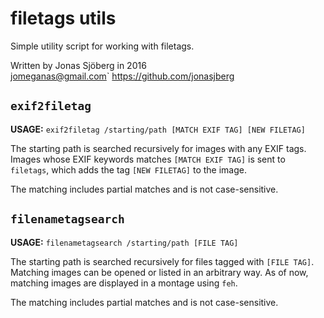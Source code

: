 filetags utils
================================================================================
Simple utility script for working with filetags.

Written by Jonas Sjöberg in 2016  
    jomeganas@gmail.com` 
    https://github.com/jonasjberg


`exif2filetag`
--------------
**USAGE:** `exif2filetag /starting/path [MATCH EXIF TAG] [NEW FILETAG]`  

The starting path is searched recursively for images with any EXIF tags.
Images whose EXIF keywords matches `[MATCH EXIF TAG]` is
sent to `filetags`, which adds the tag `[NEW FILETAG]` to the image.

The matching includes partial matches and is not case-sensitive.



`filenametagsearch`
-------------------
**USAGE:** `filenametagsearch /starting/path [FILE TAG]`  

The starting path is searched recursively for files tagged with `[FILE TAG]`.
Matching images can be opened or listed in an arbitrary way.
As of now, matching images are displayed in a montage using `feh`.

The matching includes partial matches and is not case-sensitive.
